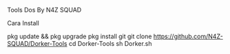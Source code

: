 Tools Dos By N4Z SQUAD

Cara Install
 
pkg update && pkg upgrade
pkg install git
git clone https://github.com/N4Z-SQUAD/Dorker-Tools
cd Dorker-Tools
sh Dorker.sh
  
 
